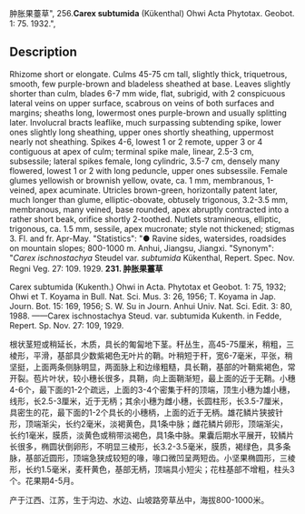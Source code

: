 肿胀果薹草",
256.**Carex subtumida** (Kükenthal) Ohwi Acta Phytotax. Geobot. 1: 75. 1932.",

## Description
Rhizome short or elongate. Culms 45-75 cm tall, slightly thick, triquetrous, smooth, few purple-brown and bladeless sheathed at base. Leaves slightly shorter than culm, blades 6-7 mm wide, flat, subrigid, with 2 conspicuous lateral veins on upper surface, scabrous on veins of both surfaces and margins; sheaths long, lowermost ones purple-brown and usually splitting later. Involucral bracts leaflike, much surpassing subtending spike, lower ones slightly long sheathing, upper ones shortly sheathing, uppermost nearly not sheathing. Spikes 4-6, lowest 1 or 2 remote, upper 3 or 4 contiguous at apex of culm; terminal spike male, linear, 2.5-3 cm, subsessile; lateral spikes female, long cylindric, 3.5-7 cm, densely many flowered, lowest 1 or 2 with long peduncle, upper ones subsessile. Female glumes yellowish or brownish yellow, ovate, ca. 1 mm, membranous, 1-veined, apex acuminate. Utricles brown-green, horizontally patent later, much longer than glume, elliptic-obovate, obtusely trigonous, 3.2-3.5 mm, membranous, many veined, base rounded, apex abruptly contracted into a rather short beak, orifice shortly 2-toothed. Nutlets stramineous, elliptic, trigonous, ca. 1.5 mm, sessile, apex mucronate; style not thickened; stigmas 3. Fl. and fr. Apr-May.
  "Statistics": "● Ravine sides, watersides, roadsides on mountain slopes; 800-1000 m. Anhui, Jiangsu, Jiangxi.
  "Synonym": "*Carex ischnostachya* Steudel var. *subtumida* Kükenthal, Repert. Spec. Nov. Regni Veg. 27: 109. 1929.
**231. 肿胀果薹草**

Carex subtumida (Kukenth.) Ohwi in Acta. Phytotax et Geobot. 1: 75, 1932; Ohwi et T. Koyama in Bull. Nat. Sci. Mus. 3: 26, 1956; T. Koyama in Jap. Journ. Bot. 15: 169, 1956; S. W. Su in Journ. Anhui Univ. Nat. Sci. Edit. 3: 80, 1988. ——Carex ischnostachya Steud. var. subtumida Kukenth. in Fedde, Repert. Sp. Nov. 27: 109, 1929.

根状茎短或稍延长，木质，具长的匍匐地下茎。秆丛生，高45-75厘米，稍粗，三棱形，平滑，基部具少数紫褐色无叶片的鞘。叶稍短于秆，宽6-7毫米，平张，稍坚挺，上面两条侧脉明显，两面脉上和边缘粗糙，具长鞘，基部的叶鞘紫褐色，常开裂。苞片叶状，较小穗长很多，具鞘，向上面鞘渐短，最上面的近于无鞘。小穗4-6个，最下面的1-2个疏远，上面的3-4个密集于秆的顶端，顶生小穗为雄小穗，线形，长2.5-3厘米，近于无柄；其余小穗为雌小穗，长圆柱形，长3.5-7厘米，具密生的花，最下面的1-2个具长的小穗柄，上面的近于无柄。雄花鳞片狭披针形，顶端渐尖，长约2毫米，淡褐黄色，具1条中脉；雌花鳞片卵形，顶端渐尖，长约1毫米，膜质，淡黄色或稍带淡褐色，具1条中脉。果囊后期水平展开，较鳞片长很多，椭圆状倒卵形，不明显三棱形，长3.2-3.5毫米，膜质，褐绿色，具多条脉，基部近圆形，顶端急狭成较短的喙，喙口微凹呈两短齿。小坚果椭圆形，三棱形，长约1.5毫米，麦秆黄色，基部无柄，顶端具小短尖；花柱基部不增粗，柱头3个。花果期4-5月。

产于江西、江苏，生于沟边、水边、山坡路旁草丛中，海拔800-1000米。
